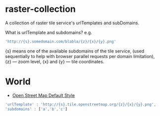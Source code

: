 # raster-collection
A collection of raster tile service's urlTemplates and subDomains.

What is urlTemplate and subdomains? e.g.

```javascript
'http://{s}.somedomain.com/blabla/{z}/{x}/{y}.png'
```
{s} means one of the available subdomains of the tile service, (used sequentially to help with browser parallel requests per domain limitation), {z} — zoom level, {x} and {y} — tile coordinates.

# World
* [Open Street Map Default Style](http://www.openstreetmap.org) 
```javascript
'urlTemplate' : 'http://{s}.tile.openstreetmap.org/{z}/{x}/{y}.png',
'subdomains' : ['a','b','c']
```

